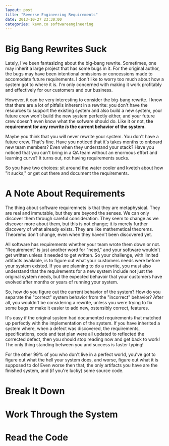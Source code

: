 ```yaml
---
layout: post
title: "Reverse Engineering Requirements"
date: 2013-10-27 23:30:00
categories: kevn.co softwareengineering
---
```


Big Bang Rewrites Suck
=======================
Lately, I've been fantasizing about the big-bang rewrite.  Sometimes, one may inherit a large project that has some bugs in it.  For the original author, the bugs may have been intentional omissions or concessions made to accomodate future requirements.  I don't like to worry too much about how a system got to where it is.  I'm only concerned with making it work profitably and effectively for our customers and our business.

However, it can be very interesting to consider the big-bang rewrite.  I know that there are a lot of pitfalls inherent in a rewrite:  you don't have the resources to support the existing system and also build a new system, your future crew won't build the new system perfectly either, and your future crew doesn't even know what the sofware should do.  Like it or not, **the requirement for any rewrite *is* the current behavior of the system.**

Maybe you think that you will never rewrite your system.  You don't have a future crew.  That's fine.  Have you noticed that it's takes months to onboard new team members?  Even when they understand your stack? Have you noticed that you can't bring in a QA team without an enormous effort and learning curve?  It turns out, not having requirements sucks.  

So you have two choices: sit around the water cooler and kvetch about how "it sucks," or get out there and document the requirements.  

A Note About Requirements
==========================

The thing about software requiremnets is that they are metaphysical.  They are real and immutable, but they are beyond the senses.  We can only discover them through careful consideration.  They seem to change as we discover more about them, but this is not change; it is merely further discovery of what already exists.  They are like mathemetical theorems.  Theorems don't change, even when they haven't been discovered yet.

All software has requirements whether your team wrote them down or not.  "Requirement" is just another word for "need," and your software wouldn't get written unless it needed to get written.  So your challenge, with limited artifacts available, is to figure out what your customers needs were before your system existed.  If you are planning to do a rewrite, you must also understand that the requirements for a new system include not just the original system needs, but the expected behavoir that your customers have evolved after months or years of running your system.

So, how do you figure out the current behavior of the system?  How do you separate the "correct" system behavior from the "incorrect" behavior?  After all, you wouldn't be considering a rewrite, unless you were trying to fix some bugs or make it easier to add new, ostensibly correct, features.

It's easy if the original system had documented requirements that matched up perfectly with the implementation of the system.  If you have inherited a  system where, when a defect was discovered, the requirements, specifications, code and test plan were all updated to reflected the corrected defect, then you should stop reading now and get back to work!  The only thing standing between you and success is faster typing!  

For the other 99% of you who don't live in a perfect world, you've got to figure out what the hell your system does, and worse, figure out what it is supposed to do!  Even worse then that, the only artifacts you have are the finished system, and (if you're lucky) some source code.

Break It Down
==============

Work Through the System 
=========================

Read the Code
==============
